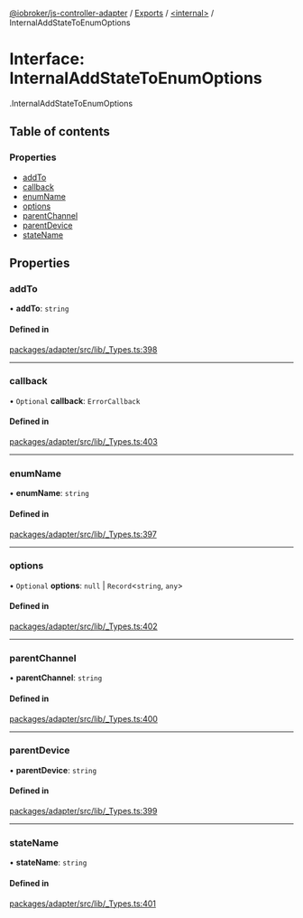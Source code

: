 [@iobroker/js-controller-adapter](../README.md) / [Exports](../modules.md) / [<internal\>](../modules/internal_.md) / InternalAddStateToEnumOptions

# Interface: InternalAddStateToEnumOptions

[<internal>](../modules/internal_.md).InternalAddStateToEnumOptions

## Table of contents

### Properties

- [addTo](internal_.InternalAddStateToEnumOptions.md#addto)
- [callback](internal_.InternalAddStateToEnumOptions.md#callback)
- [enumName](internal_.InternalAddStateToEnumOptions.md#enumname)
- [options](internal_.InternalAddStateToEnumOptions.md#options)
- [parentChannel](internal_.InternalAddStateToEnumOptions.md#parentchannel)
- [parentDevice](internal_.InternalAddStateToEnumOptions.md#parentdevice)
- [stateName](internal_.InternalAddStateToEnumOptions.md#statename)

## Properties

### addTo

• **addTo**: `string`

#### Defined in

[packages/adapter/src/lib/_Types.ts:398](https://github.com/ioBroker/ioBroker.js-controller/blob/8b30b890/packages/adapter/src/lib/_Types.ts#L398)

___

### callback

• `Optional` **callback**: `ErrorCallback`

#### Defined in

[packages/adapter/src/lib/_Types.ts:403](https://github.com/ioBroker/ioBroker.js-controller/blob/8b30b890/packages/adapter/src/lib/_Types.ts#L403)

___

### enumName

• **enumName**: `string`

#### Defined in

[packages/adapter/src/lib/_Types.ts:397](https://github.com/ioBroker/ioBroker.js-controller/blob/8b30b890/packages/adapter/src/lib/_Types.ts#L397)

___

### options

• `Optional` **options**: ``null`` \| `Record`<`string`, `any`\>

#### Defined in

[packages/adapter/src/lib/_Types.ts:402](https://github.com/ioBroker/ioBroker.js-controller/blob/8b30b890/packages/adapter/src/lib/_Types.ts#L402)

___

### parentChannel

• **parentChannel**: `string`

#### Defined in

[packages/adapter/src/lib/_Types.ts:400](https://github.com/ioBroker/ioBroker.js-controller/blob/8b30b890/packages/adapter/src/lib/_Types.ts#L400)

___

### parentDevice

• **parentDevice**: `string`

#### Defined in

[packages/adapter/src/lib/_Types.ts:399](https://github.com/ioBroker/ioBroker.js-controller/blob/8b30b890/packages/adapter/src/lib/_Types.ts#L399)

___

### stateName

• **stateName**: `string`

#### Defined in

[packages/adapter/src/lib/_Types.ts:401](https://github.com/ioBroker/ioBroker.js-controller/blob/8b30b890/packages/adapter/src/lib/_Types.ts#L401)
